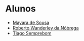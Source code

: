 # Alunos

- [Mayara de Sousa](https://github.com/professoramayara/)
- [Roberto Wanderley da Nóbrega](https://github.com/rwnobrega/)
- [Tiago Semprebom](https://github.com/tisemp/)
